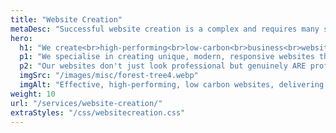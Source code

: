 ```yaml
---
title: "Website Creation"
metaDesc: "Successful website creation is a complex and requires many skills. AttractMore provide a full range of services in this area as detailed here."
hero:
  h1: "We create<br>high-performing<br>low-carbon<br>business<br>websites"
  p1: "We specialise in creating unique, modern, responsive websites that deliver value to your organisation."
  p2: "Our websites don't just look professional but genuinely ARE professional through and through. This includes detailed search engine optimisation to improve the visibility of your site online."
  imgSrc: "/images/misc/forest-tree4.webp"
  imgAlt: "Effective, high-performing, low carbon websites, delivering value to your business. (Photo by Marta Wave from Pexels: https://www.pexels.com/photo/autumn-leaves-on-thin-twigs-of-branch-5875939/)"
weight: 10
url: "/services/website-creation/"
extraStyles: "/css/websitecreation.css"
---
```

